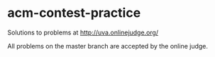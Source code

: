 acm-contest-practice
====================
Solutions to problems at http://uva.onlinejudge.org/

All problems on the master branch are accepted by the online judge.
